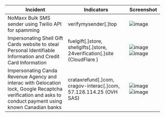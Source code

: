| Incident | Indicators | Screenshot |
| --- | --- | --- |
| NoMaxx Bulk SMS sender using Twilio API for spamming | verifymysender[.]top | ![image](https://github.com/justforcv/dailythreatintel/assets/113550981/d2a6a426-836a-4f1c-a92b-9a1a9a134069)|
| Impersonating Shell Gift Cards website to steal Personal Identifiable Information and Credit Card Information | fuelgift[.]store, shellgifts[.]store, 24verification[.]site (CloudFlare )| ![image](https://github.com/justforcv/dailythreatintel/assets/113550981/527eed8b-bcd6-4703-92d7-65c43b920c25) ![image](https://github.com/justforcv/dailythreatintel/assets/113550981/2c315e75-8dae-4ac7-be7f-c69a3afad9aa) |
| Impersonating Canda Revenue Agency and interac with Gelocation lock, Google Recaptcha verification and asks to conduct payment using known Canadian banks | crataxrefund[.]com, cragov-interac[.]com, 57.128.114.25 (OVH SAS) | ![image](https://github.com/justforcv/dailythreatintel/assets/113550981/b857ec78-f566-4fac-8589-4261bb0cff3f) ![image](https://github.com/justforcv/dailythreatintel/assets/113550981/49e533d4-226c-48a6-8ae6-be15634f2fa5) |
